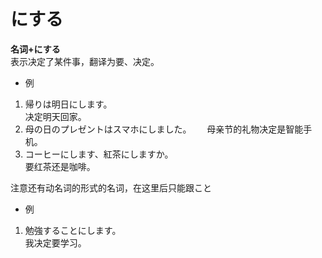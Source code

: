 # にする
**名词+にする**  
表示决定了某件事，翻译为要、决定。
* 例　　
1. 帰りは明日にします。  
决定明天回家。
2. 母の日のプレゼントはスマホにしました。　　
母亲节的礼物决定是智能手机。  
3. コーヒーにします、紅茶にしますか。  
要红茶还是咖啡。  

注意还有动名词的形式的名词，在这里后只能跟こと  
* 例  
1. 勉強することにします。  
我决定要学习。  
